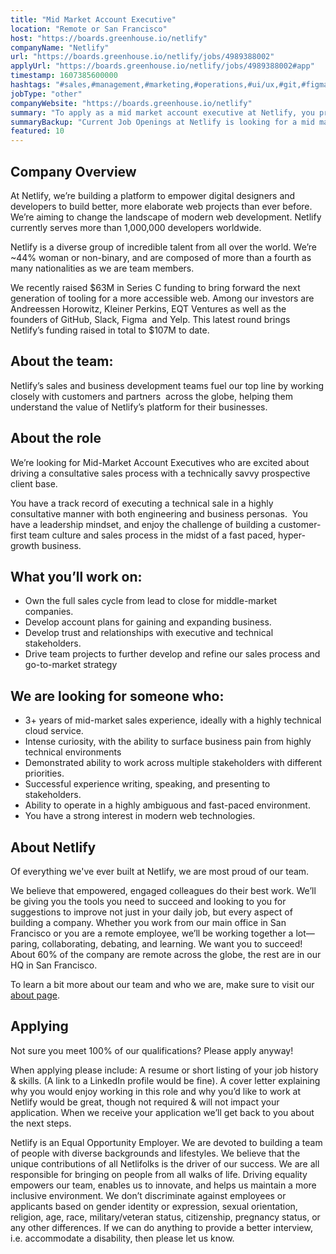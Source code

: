 ```yaml
---
title: "Mid Market Account Executive"
location: "Remote or San Francisco"
host: "https://boards.greenhouse.io/netlify"
companyName: "Netlify"
url: "https://boards.greenhouse.io/netlify/jobs/4989388002"
applyUrl: "https://boards.greenhouse.io/netlify/jobs/4989388002#app"
timestamp: 1607385600000
hashtags: "#sales,#management,#marketing,#operations,#ui/ux,#git,#figma,#rest"
jobType: "other"
companyWebsite: "https://boards.greenhouse.io/netlify"
summary: "To apply as a mid market account executive at Netlify, you preferably need to have 3+ years of mid-market sales experience, ideally with a highly technical cloud service."
summaryBackup: "Current Job Openings at Netlify is looking for a mid market account executive that has experience in: #sales, #ui/ux, #git."
featured: 10
---
```


## Company Overview

At Netlify, we’re building a platform to empower digital designers and developers to build better, more elaborate web projects than ever before. We’re aiming to change the landscape of modern web development. Netlify currently serves more than 1,000,000 developers worldwide.

Netlify is a diverse group of incredible talent from all over the world. We’re ~44% woman or non-binary, and are composed of more than a fourth as many nationalities as we are team members.

We recently raised $63M in Series C funding to bring forward the next generation of tooling for a more accessible web. Among our investors are Andreessen Horowitz, Kleiner Perkins, EQT Ventures as well as the founders of GitHub, Slack, Figma  and Yelp. This latest round brings Netlify’s funding raised in total to $107M to date.

## About the team:

Netlify’s sales and business development teams fuel our top line by working closely with customers and partners  across the globe, helping them understand the value of Netlify’s platform for their businesses. 

## About the role

We’re looking for Mid-Market Account Executives who are excited about driving a consultative sales process with a technically savvy prospective client base.

You have a track record of executing a technical sale in a highly consultative manner with both engineering and business personas.  You have a leadership mindset, and enjoy the challenge of building a customer-first team culture and sales process in the midst of a fast paced, hyper-growth business. 

## What you’ll work on:

*   Own the full sales cycle from lead to close for middle-market companies.
*   Develop account plans for gaining and expanding business.
*   Develop trust and relationships with executive and technical stakeholders.
*   Drive team projects to further develop and refine our sales process and go-to-market strategy

## We are looking for someone who:

*   3+ years of mid-market sales experience, ideally with a highly technical cloud service.
*   Intense curiosity, with the ability to surface business pain from highly technical environments
*   Demonstrated ability to work across multiple stakeholders with different priorities.
*   Successful experience writing, speaking, and presenting to stakeholders.
*   Ability to operate in a highly ambiguous and fast-paced environment.
*   You have a strong interest in modern web technologies.

## About Netlify

Of everything we've ever built at Netlify, we are most proud of our team.

We believe that empowered, engaged colleagues do their best work. We’ll be giving you the tools you need to succeed and looking to you for suggestions to improve not just in your daily job, but every aspect of building a company. Whether you work from our main office in San Francisco or you are a remote employee, we’ll be working together a lot—paring, collaborating, debating, and learning. We want you to succeed! About 60% of the company are remote across the globe, the rest are in our HQ in San Francisco.

To learn a bit more about our team and who we are, make sure to visit our [about page](http://netlify.com/about).

## Applying

Not sure you meet 100% of our qualifications? Please apply anyway!

When applying please include: A resume or short listing of your job history & skills. (A link to a LinkedIn profile would be fine). A cover letter explaining why you would enjoy working in this role and why you’d like to work at Netlify would be great, though not required & will not impact your application. When we receive your application we’ll get back to you about the next steps.

Netlify is an Equal Opportunity Employer. We are devoted to building a team of people with diverse backgrounds and lifestyles. We believe that the unique contributions of all Netlifolks is the driver of our success. We are all responsible for bringing on people from all walks of life. Driving equality empowers our team, enables us to innovate, and helps us maintain a more inclusive environment. We don’t discriminate against employees or applicants based on gender identity or expression, sexual orientation, religion, age, race, military/veteran status, citizenship, pregnancy status, or any other differences. If we can do anything to provide a better interview, i.e. accommodate a disability, then please let us know.
